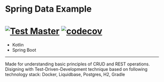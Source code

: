 # Spring Data Example

# [![Test Master](https://github.com/TsimurSh/jpa-spring/actions/workflows/master.yml/badge.svg)](https://github.com/TsimurSh/jpa-spring/actions/workflows/master.yml) [![codecov](https://codecov.io/gh/TsimurSh/jpa-spring/branch/master/graph/badge.svg?token=P01P6IKYCH)](https://codecov.io/gh/TsimurSh/jpa-spring)

  - Kotlin
  - Spring Boot
---------------------------------------------------------
 Made for understanding basic principles of CRUD and REST operations.
 Disigning with Test-Driven-Development technique based on following technology stack:
 Docker, Liquidbase, Postgres, H2, Gradle 
 

